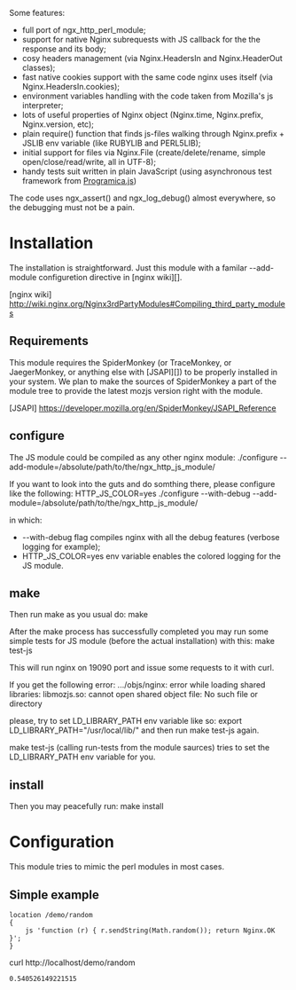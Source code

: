 Some features:
* full port of ngx_http_perl_module;
* support for native Nginx subrequests with JS callback for the the response and its body;
* cosy headers management (via Nginx.HeadersIn and Nginx.HeaderOut classes);
* fast native cookies support with the same code nginx uses itself (via Nginx.HeadersIn.cookies);
* environment variables handling with the code taken from Mozilla's js interpreter;
* lots of useful properties of Nginx object (Nginx.time, Nginx.prefix, Nginx.version, etc);
* plain require() function that finds js-files walking through Nginx.prefix + JSLIB env variable (like RUBYLIB and PERL5LIB);
* initial support for files via Nginx.File (create/delete/rename, simple open/close/read/write, all in UTF-8);
* handy tests suit written in plain JavaScript (using asynchronous test framework from [Programica.js][])

The code uses ngx_assert() and ngx_log_debug() almost everywhere, so the debugging must not be a pain.

[Programica.js]: http://github.com/kung-fu-tzu/programica.js


Installation
============

The installation is straightforward. Just this module with a familar --add-module configuretion directive in [nginx wiki][].

[nginx wiki] http://wiki.nginx.org/Nginx3rdPartyModules#Compiling_third_party_modules


Requirements
------------

This module requires the SpiderMonkey (or TraceMonkey, or JaegerMonkey, or anything else with [JSAPI][]) to be properly installed in your system. We plan to make the sources of SpiderMonkey a part of the module tree to provide the latest mozjs version right with the module.

[JSAPI] https://developer.mozilla.org/en/SpiderMonkey/JSAPI_Reference


configure
---------

The JS module could be compiled as any other nginx module:
./configure --add-module=/absolute/path/to/the/ngx_http_js_module/

If you want to look into the guts and do somthing there, please configure like the following:
HTTP_JS_COLOR=yes ./configure --with-debug --add-module=/absolute/path/to/the/ngx_http_js_module/

in which:
* --with-debug flag compiles nginx with all the debug features (verbose logging for example);
* HTTP_JS_COLOR=yes env variable enables the colored logging for the JS module.


make
----

Then run make as you usual do:
make

After the make process has successfully completed you may run some simple tests for JS module (before the actual installation) with this:
make test-js

This will run nginx on 19090 port and issue some requests to it with curl.

If you get the following error:
.../objs/nginx: error while loading shared libraries: libmozjs.so: cannot open shared object file: No such file or directory

please, try to set LD_LIBRARY_PATH env variable like so:
export LD_LIBRARY_PATH="/usr/local/lib/"
and then run make test-js again.

make test-js (calling run-tests from the module saurces) tries to set the LD_LIBRARY_PATH env variable for you.


install
-------

Then you may peacefully run:
make install



Configuration
=============

This module tries to mimic the perl modules in most cases.


Simple example
--------------

	location /demo/random
	{
		js 'function (r) { r.sendString(Math.random()); return Nginx.OK }';
	}

curl http://localhost/demo/random

	0.540526149221515
